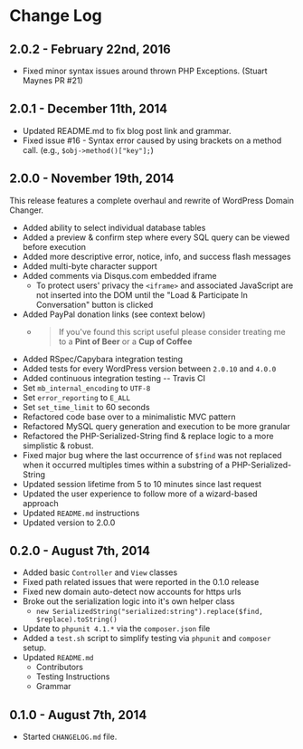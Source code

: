 # Change Log

## 2.0.2 - February 22nd, 2016
* Fixed minor syntax issues around thrown PHP Exceptions. (Stuart Maynes PR #21)

## 2.0.1 - December 11th, 2014

* Updated README.md to fix blog post link and grammar.
* Fixed issue #16 - Syntax error caused by using brackets on a method call. (e.g., `$obj->method()["key"];`)

## 2.0.0 - November 19th, 2014

This release features a complete overhaul and rewrite of WordPress Domain Changer.

* Added ability to select individual database tables
* Added a preview & confirm step where every SQL query can be viewed before execution
* Added more descriptive error, notice, info, and success flash messages
* Added multi-byte character support
* Added comments via Disqus.com embedded iframe
    * To protect users' privacy the `<iframe>` and associated JavaScript are not inserted into the DOM until the "Load & Participate In Conversation" button is clicked
* Added PayPal donation links (see context below)
    * > If you've found this script useful please consider treating me to a **Pint of Beer** or a **Cup of Coffee**
* Added RSpec/Capybara integration testing
* Added tests for every WordPress version between `2.0.10` and `4.0.0`
* Added continuous integration testing -- Travis CI
* Set `mb_internal_encoding` to `UTF-8`
* Set `error_reporting` to `E_ALL`
* Set `set_time_limit` to 60 seconds
* Refactored code base over to a minimalistic MVC pattern
* Refactored MySQL query generation and execution to be more granular
* Refactored the PHP-Serialized-String find & replace logic to a more simplistic & robust.
* Fixed major bug where the last occurrence of `$find` was not replaced when it occurred multiples times within a substring of a PHP-Serialized-String
* Updated session lifetime from 5 to 10 minutes since last request
* Updated the user experience to follow more of a wizard-based approach
* Updated `README.md` instructions
* Updated version to 2.0.0

## 0.2.0 - August 7th, 2014

* Added basic `Controller` and `View` classes
* Fixed path related issues that were reported in the 0.1.0 release
* Fixed new domain auto-detect now accounts for https urls
* Broke out the serialization logic into it's own helper class
    * `new SerializedString("serialized:string").replace($find, $replace).toString()`
* Update to `phpunit 4.1.*` via the `composer.json` file
* Added a `test.sh` script to simplify testing via `phpunit` and `composer` setup.
* Updated `README.md`
    * Contributors
    * Testing Instructions
    * Grammar

## 0.1.0 - August 7th, 2014

* Started `CHANGELOG.md` file.
